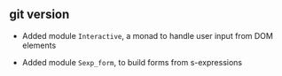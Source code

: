 ## git version

- Added module `Interactive`, a monad to handle user input from DOM elements

- Added module `Sexp_form`, to build forms from s-expressions
